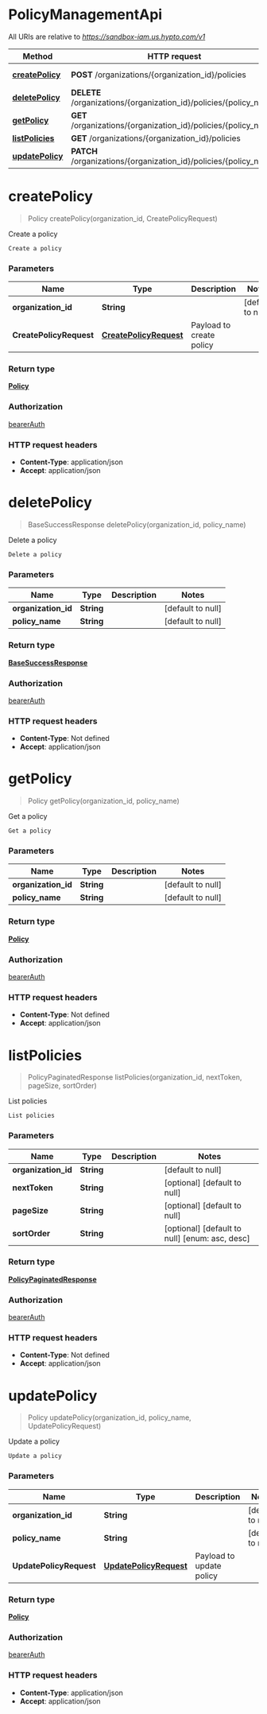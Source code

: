# PolicyManagementApi

All URIs are relative to *https://sandbox-iam.us.hypto.com/v1*

Method | HTTP request | Description
------------- | ------------- | -------------
[**createPolicy**](PolicyManagementApi.md#createPolicy) | **POST** /organizations/{organization_id}/policies | Create a policy
[**deletePolicy**](PolicyManagementApi.md#deletePolicy) | **DELETE** /organizations/{organization_id}/policies/{policy_name} | Delete a policy
[**getPolicy**](PolicyManagementApi.md#getPolicy) | **GET** /organizations/{organization_id}/policies/{policy_name} | Get a policy
[**listPolicies**](PolicyManagementApi.md#listPolicies) | **GET** /organizations/{organization_id}/policies | List policies
[**updatePolicy**](PolicyManagementApi.md#updatePolicy) | **PATCH** /organizations/{organization_id}/policies/{policy_name} | Update a policy


<a name="createPolicy"></a>
# **createPolicy**
> Policy createPolicy(organization\_id, CreatePolicyRequest)

Create a policy

    Create a policy

### Parameters

Name | Type | Description  | Notes
------------- | ------------- | ------------- | -------------
 **organization\_id** | **String**|  | [default to null]
 **CreatePolicyRequest** | [**CreatePolicyRequest**](../Models/CreatePolicyRequest.md)| Payload to create policy |

### Return type

[**Policy**](../Models/Policy.md)

### Authorization

[bearerAuth](../README.md#bearerAuth)

### HTTP request headers

- **Content-Type**: application/json
- **Accept**: application/json

<a name="deletePolicy"></a>
# **deletePolicy**
> BaseSuccessResponse deletePolicy(organization\_id, policy\_name)

Delete a policy

    Delete a policy

### Parameters

Name | Type | Description  | Notes
------------- | ------------- | ------------- | -------------
 **organization\_id** | **String**|  | [default to null]
 **policy\_name** | **String**|  | [default to null]

### Return type

[**BaseSuccessResponse**](../Models/BaseSuccessResponse.md)

### Authorization

[bearerAuth](../README.md#bearerAuth)

### HTTP request headers

- **Content-Type**: Not defined
- **Accept**: application/json

<a name="getPolicy"></a>
# **getPolicy**
> Policy getPolicy(organization\_id, policy\_name)

Get a policy

    Get a policy

### Parameters

Name | Type | Description  | Notes
------------- | ------------- | ------------- | -------------
 **organization\_id** | **String**|  | [default to null]
 **policy\_name** | **String**|  | [default to null]

### Return type

[**Policy**](../Models/Policy.md)

### Authorization

[bearerAuth](../README.md#bearerAuth)

### HTTP request headers

- **Content-Type**: Not defined
- **Accept**: application/json

<a name="listPolicies"></a>
# **listPolicies**
> PolicyPaginatedResponse listPolicies(organization\_id, nextToken, pageSize, sortOrder)

List policies

    List policies

### Parameters

Name | Type | Description  | Notes
------------- | ------------- | ------------- | -------------
 **organization\_id** | **String**|  | [default to null]
 **nextToken** | **String**|  | [optional] [default to null]
 **pageSize** | **String**|  | [optional] [default to null]
 **sortOrder** | **String**|  | [optional] [default to null] [enum: asc, desc]

### Return type

[**PolicyPaginatedResponse**](../Models/PolicyPaginatedResponse.md)

### Authorization

[bearerAuth](../README.md#bearerAuth)

### HTTP request headers

- **Content-Type**: Not defined
- **Accept**: application/json

<a name="updatePolicy"></a>
# **updatePolicy**
> Policy updatePolicy(organization\_id, policy\_name, UpdatePolicyRequest)

Update a policy

    Update a policy

### Parameters

Name | Type | Description  | Notes
------------- | ------------- | ------------- | -------------
 **organization\_id** | **String**|  | [default to null]
 **policy\_name** | **String**|  | [default to null]
 **UpdatePolicyRequest** | [**UpdatePolicyRequest**](../Models/UpdatePolicyRequest.md)| Payload to update policy |

### Return type

[**Policy**](../Models/Policy.md)

### Authorization

[bearerAuth](../README.md#bearerAuth)

### HTTP request headers

- **Content-Type**: application/json
- **Accept**: application/json

